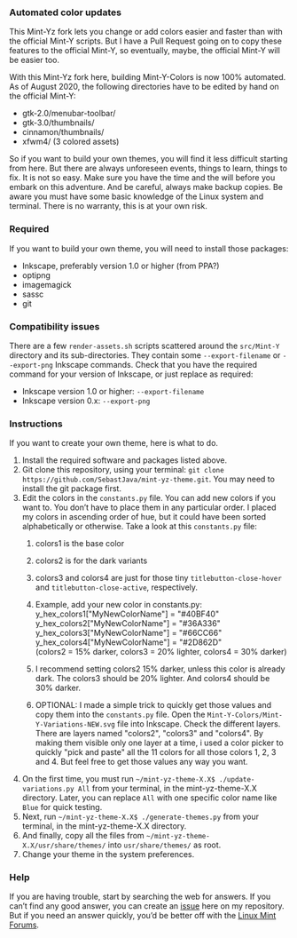 
### Automated color updates
This Mint-Yz fork lets you change or add colors easier and faster than with the official Mint-Y scripts. But I have a Pull Request going on to copy these features to the official Mint-Y, so eventually, maybe, the official Mint-Y will be easier too.

With this Mint-Yz fork here, building Mint-Y-Colors is now 100% automated. As of August 2020, the following directories have to be edited by hand on the official Mint-Y:

  * gtk-2.0/menubar-toolbar/  
  * gtk-3.0/thumbnails/  
  * cinnamon/thumbnails/  
  * xfwm4/ (3 colored assets)

So if you want to build your own themes, you will find it less difficult starting from here. But there are always unforeseen events, things to learn, things to fix. It is not so easy. Make sure you have the time and the will before you embark on this adventure. And be careful, always make backup copies. Be aware you must have some basic knowledge of the Linux system and terminal. There is no warranty, this is at your own risk.

### Required
If you want to build your own theme, you will need to install those packages:
 
  * Inkscape, preferably version 1.0 or higher (from PPA?)
  * optipng  
  * imagemagick
  * sassc
  * git

### Compatibility issues
There are a few `render-assets.sh` scripts scattered around the `src/Mint-Y` directory and its sub-directories. They contain some `--export-filename` or `--export-png` Inkscape commands. Check that you have the required command for your version of Inkscape, or just replace as required:
 
  * Inkscape version 1.0 or higher: `--export-filename`  
  * Inkscape version 0.x: `--export-png`

### Instructions
If you want to create your own theme, here is what to do.

1. Install the required software and packages listed above.
1. Git clone this repository, using your terminal: `git clone https://github.com/SebastJava/mint-yz-theme.git`. You may need to install the git package first.
1. Edit the colors in the `constants.py` file. You can add new colors if you want to. You don’t have to place them in any particular order. I placed my colors in ascending order of hue, but it could have been sorted alphabetically or otherwise. Take a look at this `constants.py` file:
   1. colors1 is the base color
   1. colors2 is for the dark variants
   1. colors3 and colors4 are just for those tiny `titlebutton-close-hover` and `titlebutton-close-active`, respectively.
   1. Example, add your new color in constants.py: <br>
y_hex_colors1["MyNewColorName"] = "#40BF40" <br>
y_hex_colors2["MyNewColorName"] = "#36A336" <br>
y_hex_colors3["MyNewColorName"] = "#66CC66" <br>
y_hex_colors4["MyNewColorName"] = "#2D862D" <br>
(colors2 = 15% darker, colors3 = 20% lighter, colors4 = 30% darker)

   1. I recommend setting colors2 15% darker, unless this color is already dark. The colors3 should be 20% lighter. And colors4 should be 30% darker.
   1. OPTIONAL: I made a simple trick to quickly get those values and copy them into the `constants.py` file. Open the `Mint-Y-Colors/Mint-Y-Variations-NEW.svg` file into Inkscape. Check the different layers. There are layers named "colors2", "colors3" and "colors4". By making them visible only one layer at a time, i used a color picker to quickly "pick and paste" all the 11 colors for all those colors 1, 2, 3 and 4. But feel free to get those values any way you want.
1. On the first time, you must run `~/mint-yz-theme-X.X$ ./update-variations.py All` from your terminal, in the mint-yz-theme-X.X directory. Later, you can replace `All` with one specific color name like `Blue` for quick testing.
1. Next, run `~/mint-yz-theme-X.X$ ./generate-themes.py` from your terminal, in the mint-yz-theme-X.X directory.
1. And finally, copy all the files from `~/mint-yz-theme-X.X/usr/share/themes/` into `usr/share/themes/` as root.
1. Change your theme in the system preferences.

### Help
If you are having trouble, start by searching the web for answers. If you can’t find any good answer, you can create an [issue](https://github.com/SebastJava/mint-yz-theme/issues) here on my repository. But if you need an answer quickly, you’d be better off with the [Linux Mint Forums](https://forums.linuxmint.com/).
